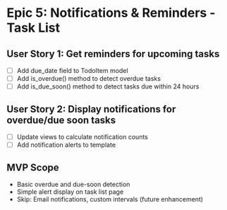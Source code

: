 # Epic 5: Notifications & Reminders - Task List

## User Story 1: Get reminders for upcoming tasks
- [ ] Add due_date field to TodoItem model
- [ ] Add is_overdue() method to detect overdue tasks
- [ ] Add is_due_soon() method to detect tasks due within 24 hours

## User Story 2: Display notifications for overdue/due soon tasks
- [ ] Update views to calculate notification counts
- [ ] Add notification alerts to template

## MVP Scope
- Basic overdue and due-soon detection
- Simple alert display on task list page
- Skip: Email notifications, custom intervals (future enhancement)